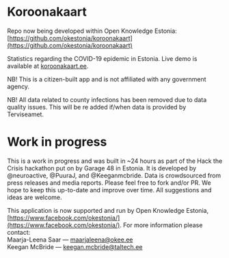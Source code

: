 # Koroonakaart

Repo now being developed within Open Knowledge Estonia: [https://github.com/okestonia/koroonakaart](https://github.com/okestonia/koroonakaart)

Statistics regarding the COVID-19 epidemic in Estonia. Live demo is available at [koroonakaart.ee](http://koroonakaart.ee/).

NB! This is a citizen-built app and is not affiliated with any government agency. 

NB! All data related to county infections has been removed due to data quality issues. This will be re added if/when data is provided by Terviseamet. 

# Work in progress
This is a work in progress and was built in ~24 hours as part of the Hack the Crisis hackathon put on by Garage 48 in Estonia. It is developed by @neuroactive, @PuuraJ, and @Keeganmcbride. Data is crowdsourced from press releases and media reports. Please feel free to fork and/or PR. We hope to keep this up-to-date and improve over time. All suggestions and ideas are welcome. 

This application is now supported and run by Open Knowledge Estonia, [https://www.facebook.com/okestonia/](https://www.facebook.com/okestonia/). For more information please contact:  
Maarja-Leena Saar ⁠— maarjaleena@okee.ee  
Keegan McBride ⁠— keegan.mcbride@taltech.ee 


